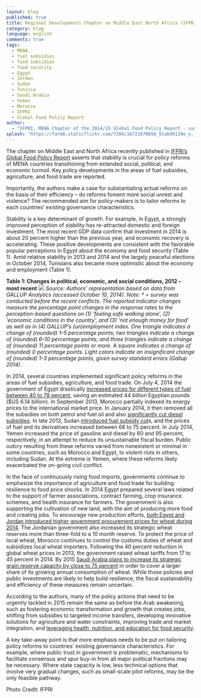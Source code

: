 ```yaml
---
layout: blog
published: true
title: Regional Developments Chapter on Middle East North Africa (IFPRI Global Food Policy Report)
category: blog
language: english
comments: true
tags: 
  - MENA
  - fuel subsidies
  - food subsidies
  - food security
  - Egypt
  - Jordan
  - Sudan
  - Tunisia
  - Saudi Arabia
  - Yemen
  - Morocco
  - IFPRI
  - Global Food Policy Report
author: 
  - "IFPRI, MENA Chapter of the 2014/15 Global Food Policy Report - summarized by Jacopo Bordignon"
splash: "https://farm8.staticflickr.com/7284/16721670658_91abd0139e_n.jpg"
---
```


The chapter on Middle East and North Africa recently published in [IFPRI’s Global Food Policy Report](http://www.ifpri.org/sites/default/files/gfpr/2015/feature_3088.html) asserts that stability is crucial for policy reforms of MENA countries transitioning from extended social, political, and economic turmoil. Key policy developments in the areas of fuel subsidies, agriculture, and food trade are reported. 
<!-- more -->

Importantly, the authors make a case for substantiating actual reforms on the basis of their efficiency – do reforms foment more social unrest and violence? The recommended aim for policy-makers is to tailor reforms to each countries’ existing governance characteristics. 


Stability is a key determinant of growth. For example, in Egypt, a strongly improved perception of stability has re-attracted domestic and foreign investment. The most recent GDP data confirm that investment in 2014 is about 20 percent higher than the previous year, and economic recovery is accelerating. These positive developments are consistent with the favorable popular perceptions in Egypt about the economy and food security (Table 1). Amid relative stability in 2013 and 2014 and the largely peaceful elections in October 2014, Tunisians also became more optimistic about the economy and employment (Table 1).


**Table 1: Changes in political, economic, and social conditions, 2012 – most recent**
![](https://farm8.staticflickr.com/7586/16721731098_5bd078c71f.jpg)
_Source: Authors’ representation based on data from GALLUP Analytics (accessed October 10, 2014).
Note: * = survey was conducted before the recent conflicts. The reported indicator changes measure the percentage point changes in the response rates to the perception-based questions on (1) ‘feeling safe walking alone’, (2) ‘economic conditions in the country’, and (3) ‘not enough money for food’ as well as in (4) GALLUP’s (un)employment index. One triangle indicates a change of (rounded) 1–5 percentage points; two triangles indicate a change of (rounded) 6–10 percentage points; and three triangles indicate a change of (rounded) 11 percentage points or more. A square indicates a change of (rounded) 0 percentage points. Light colors indicate an insignificant change of (rounded) 1–3 percentage points, given survey standard errors (Gallup 2014)._



In 2014, several countries implemented significant policy reforms in the areas of fuel subsidies, agriculture, and food trade. On July 4, 2014 the government of Egypt drastically [increased prices for different types of fuel between 40 to 78 percent](http://www.reuters.com/article/2014/07/04/us-egypt-energy-idUSKBN0F91YG20140704), saving an estimated 44 billion Egyptian pounds ($US 6.14 billion). In September 2013, Morocco partially indexed its energy prices to the international market price. In January 2014, it then removed all the subsidies on both petrol and fuel oil and also [significantly cut diesel subsidies](http://www.reuters.com/article/2014/01/17/morocco-economy-subsidies-idUSL5N0KR2EV20140117.). In late 2013, Sudan [introduced fuel subsidy cut](http://www.iisd.org/gsi/sites/default/files/ffs_sudan_lessons_learned_jan_2014.pdf.)s, and the prices of fuel and its derivatives increased between 68 to 75 percent. In July 2014, Yemen increased the price of gasoline and diesel by 60 and 95 percent, respectively, in an attempt to reduce its unsustainable fiscal burden. Public outcry resulting from these reforms varied from nonexistent or minimal in some countries, such as Morocco and Egypt, to violent riots in others, including Sudan. At the extreme is Yemen, where these reforms likely exacerbated the on-going civil conflict. 


In the face of continuously rising food imports, governments continue to emphasize the importance of agriculture and food trade for building resilience to food price shocks. In 2014 Egypt prepared several laws related to the support of farmer associations, contract farming, crop insurance schemes, and health insurance for farmers. The government is also supporting the cultivation of new land, with the aim of producing more food and creating jobs. To encourage new production efforts, [both Egypt and Jordan introduced higher government procurement prices for wheat during 2014](http://www.fao.org/giews/earthobservation/country/index.jsp?lang=en&code=EGY). The Jordanian government also increased its strategic wheat reserves more than three-fold to a 10 month reserve. To protect the price of local wheat, Morocco continues to control the customs duties of wheat and subsidizes local wheat importers. Following the 40 percent reduction in global wheat prices in 2013, the government raised wheat tariffs from 17 to 45 percent in 2014. By 2015 [Saudi Arabia plans to increase its strategic grain reserve capacity by close to 75 percent](http://www.fao.org/giews/earthobservation/country/index.jsp?lang=en&code=SAU) in order to cover a larger share of its growing annual consumption of wheat. While those policies and public investments are likely to help build resilience, the fiscal sustainability and efficiency of these measures remain uncertain. 


According to the authors, many of the policy actions that need to be urgently tackled in 2015 remain the same as before the Arab awakening, such as fostering economic transformation and growth that creates jobs, shifting from subsidies to targeted income transfers, developing innovative solutions for agriculture and water constraints, improving trade and market integration, and [leveraging health, nutrition, and education for food security](http://www.arabspatial.org). 


A key take-away point is that more emphasis needs to be put on tailoring policy reforms to countries’ existing governance characteristics. For example, where public trust in government is problematic, mechanisms to facilitate consensus and spur buy-in from all major political fractions may be necessary. Where state capacity is low, less technical options that involve very gradual changes, such as small-scale pilot reforms, may be the only feasible pathway. 

Photo Credit: IFPRI